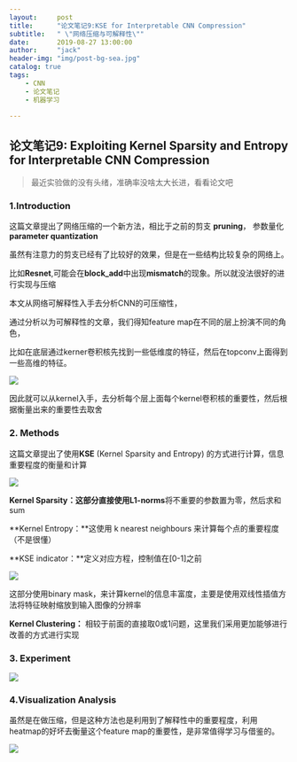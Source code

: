 ```yaml
---
layout:     post
title:      "论文笔记9:KSE for Interpretable CNN Compression"
subtitle:   " \"网络压缩与可解释性\""
date:       2019-08-27 13:00:00
author:     "jack"
header-img: "img/post-bg-sea.jpg"
catalog: true
tags:
    - CNN
    - 论文笔记
    - 机器学习

---
```


## 论文笔记9: Exploiting Kernel Sparsity and Entropy for Interpretable CNN Compression

>  最近实验做的没有头绪，准确率没啥太大长进，看看论文吧

### 1.Introduction

这篇文章提出了网络压缩的一个新方法，相比于之前的剪支 **pruning**， 参数量化 **parameter quantization**

虽然有注意力的剪支已经有了比较好的效果，但是在一些结构比较复杂的网络上。

比如**Resnet**,可能会在**block_add**中出现**mismatch**的现象。所以就没法很好的进行实现与压缩

本文从网络可解释性入手去分析CNN的可压缩性，

通过分析以为可解释性的文章，我们得知feature map在不同的层上扮演不同的角色，

比如在底层通过kerner卷积核先找到一些低维度的特征，然后在topconv上面得到一些高维的特征。

![](https://jackyanghc-picture.oss-cn-beijing.aliyuncs.com/20190829143432.png)

因此就可以从kernel入手，去分析每个层上面每个kernel卷积核的重要性，然后根据衡量出来的重要性去取舍

### 2. Methods

这篇文章提出了使用**KSE** (Kernel Sparsity and Entropy) 的方式进行计算，信息重要程度的衡量和计算

![](https://jackyanghc-picture.oss-cn-beijing.aliyuncs.com/20190829143903.png)

**Kernel Sparsity：**这部分直接使用**L1-norms**将不重要的参数置为零，然后求和sum

**Kernel Entropy：**这使用 k nearest neighbours 来计算每个点的重要程度（不是很懂）

**KSE indicator：**定义对应方程，控制值在[0-1]之前

![](https://jackyanghc-picture.oss-cn-beijing.aliyuncs.com/20190829145547.png)

这部分使用binary mask，来计算kernel的信息丰富度，主要是使用双线性插值方法将特征映射缩放到输入图像的分辨率

 **Kernel Clustering：** 相较于前面的直接取0或1问题，这里我们采用更加能够进行改善的方式进行实现

### 3. Experiment

![](https://jackyanghc-picture.oss-cn-beijing.aliyuncs.com/20190829145940.png)

### 4.Visualization Analysis

虽然是在做压缩，但是这种方法也是利用到了解释性中的重要程度，利用heatmap的好坏去衡量这个feature map的重要性，是非常值得学习与借鉴的。

![](https://jackyanghc-picture.oss-cn-beijing.aliyuncs.com/20190829150254.png)